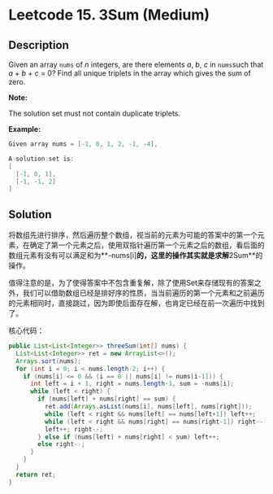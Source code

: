 # Leetcode 15. 3Sum (Medium)

## Description

Given an array `nums` of *n* integers, are there elements *a*, *b*, *c* in `nums`such that *a* + *b* + *c* = 0? Find all unique triplets in the array which gives the sum of zero.

**Note:**

The solution set must not contain duplicate triplets.

**Example:**

```java
Given array nums = [-1, 0, 1, 2, -1, -4],

A solution set is:
[
  [-1, 0, 1],
  [-1, -1, 2]
]
```

## Solution

将数组先进行排序，然后遍历整个数组，视当前的元素为可能的答案中的第一个元素，在确定了第一个元素之后，使用双指针遍历第一个元素之后的数组，看后面的数组元素有没有可以满足和为**-nums[i]**的，这里的操作其实就是求解**2Sum**的操作。

值得注意的是，为了使得答案中不包含重复解，除了使用Set来存储现有的答案之外，我们可以借助数组已经是排好序的性质，当当前遍历的第一个元素和之前遍历的元素相同时，直接跳过，因为即使后面存在解，也肯定已经在前一次遍历中找到了。

核心代码：

```java
public List<List<Integer>> threeSum(int[] nums) {
  List<List<Integer>> ret = new ArrayList<>();
  Arrays.sort(nums);
  for (int i = 0; i < nums.length-2; i++) {
    if (nums[i] <= 0 && (i == 0 || nums[i] != nums[i-1])) {
      int left = i + 1, right = nums.length-1, sum = -nums[i];
      while (left < right) {
        if (nums[left] + nums[right] == sum) {
          ret.add(Arrays.asList(nums[i], nums[left], nums[right]));
          while (left < right && nums[left] == nums[left+1]) left++;
          while (left < right && nums[right] == nums[right-1]) right--;
          left++; right--;
        } else if (nums[left] + nums[right] < sum) left++;
        else right--;
      }
    }
  }
  return ret;
}
```

